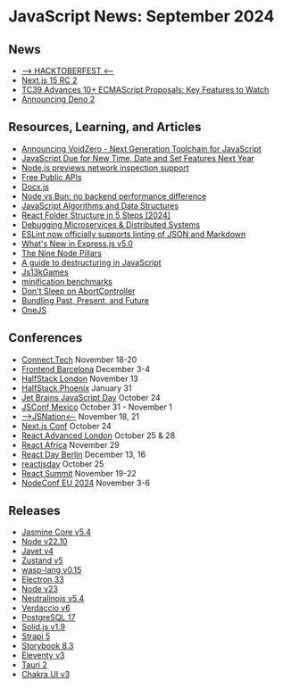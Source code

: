 # JavaScript News: September 2024

## News

- [--> HACKTOBERFEST <--](https://hacktoberfest.com/)
- [Next.js 15 RC 2](https://nextjs.org/blog/next-15-rc2)
- [TC39 Advances 10+ ECMAScript Proposals: Key Features to Watch](https://socket.dev/blog/tc39-advances-10-ecmascript-proposals-key-features-to-watch)
- [Announcing Deno 2](https://deno.com/blog/v2.0)

## Resources, Learning, and Articles

- [Announcing VoidZero - Next Generation Toolchain for JavaScript](https://voidzero.dev/posts/announcing-voidzero-inc)
- [JavaScript Due for New Time, Date and Set Features Next Year ](https://thenewstack.io/javascript-due-for-new-time-date-and-set-features-next-year/)
- [Node.js previews network inspection support](https://www.infoworld.com/article/3547304/node-js-previews-network-inspection-support.html)
- [Free Public APIs](https://www.freepublicapis.com/)
- [Docx.js](https://docx.js.org/#/)
- [Node vs Bun: no backend performance difference](https://evertheylen.eu/p/node-vs-bun/)
- [JavaScript Algorithms and Data Structures](https://github.com/trekhleb/javascript-algorithms)
- [React Folder Structure in 5 Steps [2024]](https://www.robinwieruch.de/react-folder-structure/)
- [Debugging Microservices & Distributed Systems](https://sentry.io/resources/debugging-microservices-and-distributed-systems/?utm_medium=paid-community&utm_source=javascriptweekly&utm_campaign=fy25q3-tracing&utm_content=newsletter-tracing-readguide)
- [ESLint now officially supports linting of JSON and Markdown](https://eslint.org/blog/2024/10/eslint-json-markdown-support/)
- [What's New in Express.js v5.0](https://www.trevorlasn.com/blog/whats-new-in-express-5)
- [The Nine Node Pillars](https://www.platformatichq.com/node-principles#radix-:RmjaH1:)
- [A guide to destructuring in JavaScript](https://piccalil.li/blog/a-guide-to-destructuring-in-javascript/)
- [Js13kGames](https://js13kgames.com/2024/)
- [minification benchmarks](https://github.com/privatenumber/minification-benchmarks)
- [Don't Sleep on AbortController](https://kettanaito.com/blog/dont-sleep-on-abort-controller)
- [Bundling Past, Present, and Future](https://www.youtube.com/watch?v=JUS6EPMbk0U)
- [OneJS](https://onejs.com/)

## Conferences

- [Connect.Tech](https://2024.connect.tech/) November 18-20
- [Frontend Barcelona](https://frontend.barcelona/) December 3-4
- [HalfStack London](https://halfstackconf.com/london) November 13
- [HalfStack Phoenix](https://halfstackconf.com/phoenix) January 31
- [Jet Brains JavaScript Day](https://lp.jetbrains.com/javascript-day-2024/?utm_campaign=javascript_day_2024&utm_medium=referral&utm_source=confs_tech) October 24
- [JSConf Mexico](https://jsconfmx.org/) October 31 - November 1
- [-->JSNation<--](https://jsnation.us/) November 18, 21
- [Next.js Conf](https://nextjs.org/conf) October 24
- [React Advanced London](https://reactadvanced.com/?utm_source=Newsletter&utm_medium=thisweekinreact) October 25 & 28
- [React Africa](https://react-africa.com/?utm_source=thisweekinreact) November 29
- [React Day Berlin](https://reactday.berlin/) December 13, 16
- [reactjsday](https://2024.reactjsday.it/?utm_source=thisweekinreact) October 25
- [React Summit](https://reactsummit.us/) November 19-22
- [NodeConf EU 2024](https://ti.to/nearform/nodeconf-eu-24) November 3-6


## Releases

- [Jasmine Core v5.4](https://github.com/jasmine/jasmine/blob/main/release_notes/5.4.0.md)
- [Node v22.10](https://nodejs.org/en/blog/release/v22.10.0)
- [Javet v4](https://github.com/caoccao/Javet/releases/tag/4.0.0)
- [Zustand v5](https://github.com/pmndrs/zustand/releases/tag/v5.0.0)
- [wasp-lang v0.15](https://github.com/wasp-lang/wasp/releases/tag/v0.15.0)
- [Electron 33](https://www.electronjs.org/blog/electron-33-0)
- [Node v23](https://nodejs.org/en/blog/release/v23.0.0)
- [Neutralinojs v5.4](https://github.com/neutralinojs/neutralinojs/releases/tag/v5.4.0)
- [Verdaccio v6](https://github.com/verdaccio/verdaccio/releases/tag/v6.0.0)
- [PostgreSQL 17](https://www.postgresql.org/about/news/postgresql-17-released-2936/)
- [Solid.js v1.9](https://github.com/solidjs/solid/releases/tag/v1.9.0)
- [Strapi 5](https://strapi.io/launch-week)
- [Storybook 8.3](https://storybook.js.org/blog/storybook-8-3/)
- [Eleventy v3](https://www.11ty.dev/blog/eleventy-v3/)
- [Tauri 2](https://v2.tauri.app/blog/tauri-20/)
- [Chakra UI v3](https://www.chakra-ui.com/blog/00-announcing-v3)
